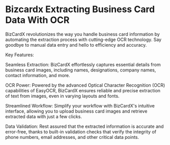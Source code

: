 # Bizcardx Extracting Business Card Data With OCR

BizCardX revolutionizes the way you handle business card information by automating the extraction process with cutting-edge OCR technology. Say goodbye to manual data entry and hello to efficiency and accuracy.

Key Features:

Seamless Extraction: BizCardX effortlessly captures essential details from business card images, including names, designations, company names, contact information, and more.

OCR Power: Powered by the advanced Optical Character Recognition (OCR) capabilities of EasyOCR, BizCardX ensures reliable and precise extraction of text from images, even in varying layouts and fonts.

Streamlined Workflow: Simplify your workflow with BizCardX's intuitive interface, allowing you to upload business card images and retrieve extracted data with just a few clicks.

Data Validation: Rest assured that the extracted information is accurate and error-free, thanks to built-in validation checks that verify the integrity of phone numbers, email addresses, and other critical data points.


